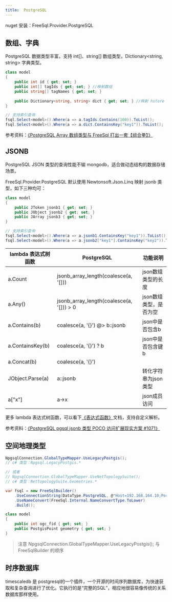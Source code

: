 ```yaml
---
title:  PostgreSQL
---
```


<!-- # FreeSql.Provider.PostgreSQL -->

nuget 安装：FreeSql.Provider.PostgreSQL

## 数组、字典

PostgreSQL 数据类型丰富，支持 int[]、string[] 数组类型，Dictionary<string, string> 字典类型。

```csharp
class model
{
    public int id { get; set; }
    public int[] tagIds { get; set; } //映射数组
    public string[] tagNames { get; set; }
    
    public Dictionary<string, string> dict { get; set; } //映射 hstore
}

// 支持索引查询
fsql.Select<model>().Where(a => a.tagIds.Contains(100)).ToList();
fsql.Select<model>().Where(a => a.dict.ContainsKey("key1")).ToList();
```

参考资料：[《PostgreSQL Array 数组类型与 FreeSql 打出一套【组合拳】》](https://www.cnblogs.com/FreeSql/p/16351417.html)

## JSONB

PostgreSQL JSON 类型的查询性能不输 mongodb，适合做动态结构的数据存储场景。

FreeSql.Provider.PostgreSQL 默认使用 Newtonsoft.Json.Linq 映射 jsonb 类型，如下三种均可：

```csharp
class model
{
    public JToken jsonb1 { get; set; }
    public JObject jsonb2 { get; set; }
    public JArray jsonb3 { get; set; }
}

// 支持索引查询
fsql.Select<model>().Where(a => a.jsonb1.ContainsKey("key1")).ToList();
fsql.Select<model>().Where(a => a.jsonb2["key1"].ContainsKey("key2")).ToList();
```

| lambda 表达式树函数 | PostgreSQL | 功能说明 |
| - | - | - |
| a.Count | jsonb_array_length(coalesce(a, '[])) | json数组类型的长度 |
| a.Any() | jsonb_array_length(coalesce(a, '[])) > 0 | json数组类型，是否为空 |
| a.Contains(b) | coalesce(a, '{}') @> b::jsonb | json中是否包含b |
| a.ContainsKey(b) | coalesce(a, '{}') ? b | json中是否包含键b |
| a.Concat(b) | coalesce(a, '{}') || b::jsonb | 连接两个json |
| JObject.Parse(a) | a::jsonb | 转化字符串为json类型 |
| a["x"] | a->x | json成员访问 |

更多 lambda 表达式树函数，可以看下[《表达式函数》](https://freesql.net/guide/expression-function.html)文档，支持自定义解析。

参考资料：[《PostgreSQL pgsql jsonb 类型 POCO 访问扩展现实方案 #1071》](https://github.com/dotnetcore/FreeSql/discussions/1071)

## 空间地理类型

```csharp
NpgsqlConnection.GlobalTypeMapper.UseLegacyPostgis();
// c# 类型：Npgsql.LegacyPostgis.*

// 或者
// NpgsqlConnection.GlobalTypeMapper.UseNetTopologySuite();
// c# 类型：NetTopologySuite.Geometries.*

var fsql = new FreeSqlBuilder()
    .UseConnectionString(DataType.PostgreSQL, @"Host=192.168.164.10;Port=5432;Username=postgres;Password=123456;Database=tedb;ArrayNullabilityMode=Always;Pooling=true;Maximum Pool Size=2")
    .UseNameConvert(FreeSql.Internal.NameConvertType.ToLower)
    .Build();

class model
{
    public int ogc_fid { get; set; }
    public PostgisPoint geometry { get; set; }
}
```

> 注意 NpgsqlConnection.GlobalTypeMapper.UseLegacyPostgis(); 与 FreeSqlBuilder 的顺序

## 时序数据库

timescaledb 是 postgresql的一个插件，一个开源的时间序列数据库，为快速获取和复杂查询进行了优化。它执行的是“完整的SQL”，相应地很容易像传统的关系数据库那样使用。
